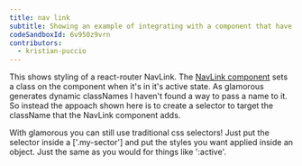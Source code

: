 ```yaml
---
title: nav link
subtitle: Showing an example of integrating with a component that have built in classNames already.
codeSandboxId: 6v950z9vrn
contributors:
  - kristian-puccio
---
```


This shows styling of a react-router NavLink.
The [NavLink component](https://reacttraining.com/react-router/web/api/NavLink) sets a class on the component when it's in it's active state.
As glamorous generates dynamic classNames I haven't found a way to pass a name to it. So instead the appoach shown here is to create a selector to target the className that the NavLink component adds.

With glamorous you can still use traditional css selectors! Just put the selector inside a ['.my-sector'] and put the styles you want applied inside an object. Just the same as you would for things like ':active'.


